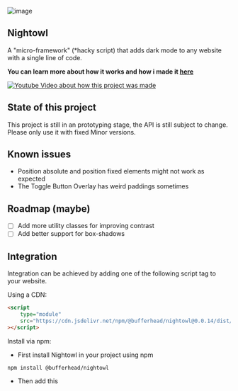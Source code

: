 ![image](https://github.com/bufferhead-code/nightowl/assets/6266887/6dbd652a-0307-4d2b-ac9e-26230b8b59c7)

## Nightowl

A "micro-framework" (\*hacky script) that adds dark mode to any website with a single line of code.

**You can learn more about how it works and how i made it [here](http://www.youtube.com/watch?v=JONzCyVXa60)**

[![Youtube Video about how this project was made](http://img.youtube.com/vi/JONzCyVXa60/0.jpg)](http://www.youtube.com/watch?v=JONzCyVXa60 'Add Dark Mode to any Website with a single line of code')

## State of this project

This project is still in an prototyping stage, the API is still subject to change.
Please only use it with fixed Minor versions.

## Known issues

-   Position absolute and position fixed elements might not work as expected
-   The Toggle Button Overlay has weird paddings sometimes

## Roadmap (maybe)

-   [ ] Add more utility classes for improving contrast
-   [ ] Add better support for box-shadows

## Integration

Integration can be achieved by adding one of the following script tag to your website.

Using a CDN:

```html
<script
    type="module"
    src="https://cdn.jsdelivr.net/npm/@bufferhead/nightowl@0.0.14/dist/nightowl.js"
></script>
```

Install via npm:

-   First install Nightowl in your project using npm

```shell
npm install @bufferhead/nightowl
```

-   Then add this <script> tag to your index:

```html
<script type="module">
    import { createNightowl } from '@bufferhead/nightowl'

    createNightowl({
        defaultMode: 'dark',
        toggleButtonMode: 'newState'
    })
</script>
```

## configuration Options

-   defaultMode: 'dark' | 'light' (Default: 'light')
    -   Sets the default mode for users that have not set a preference yet and do not have a system preference for dark mode
-   toggleButtonMode: 'newState' | 'currentState' (Default: 'currentState')
    -   Configures what state of the toggle button should be shown to the user
        -   'newState' will show the state that will be applied when the user clicks the button
        -   'currentState' will show the state that is currently applied to the website

## Credits

This project is heavily inspired by Aral Balkan who [wrote down this idea to implement dark mode in a few lines of CSS using CSS Filters](https://ar.al/2021/08/24/implementing-dark-mode-in-a-handful-of-lines-of-css-with-css-filters/).
